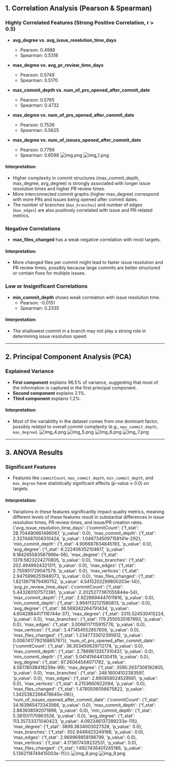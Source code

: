 ## 1. Correlation Analysis (Pearson & Spearman)

### Highly Correlated Features (Strong Positive Correlation, r > 0.5)

- **avg_degree vs. avg_issue_resolution_time_days**
  - Pearson: 0.4988
  - Spearman: 0.5318

- **max_degree vs. avg_pr_review_time_days**
  - Pearson: 0.5749
  - Spearman: 0.5170

- **max_commit_depth vs. num_of_prs_opened_after_commit_date**
  - Pearson: 0.5765
  - Spearman: 0.4732

- **max_degree vs. num_of_prs_opened_after_commit_date**
  - Pearson: 0.7536
  - Spearman: 0.5625

- **max_degree vs. num_of_issues_opened_after_commit_date**
  - Pearson: 0.7799
  - Spearman: 0.6598
![img.png](img.png)
![img_1.png](img_1.png)
#### Interpretation:
- Higher complexity in commit structures (max_commit_depth, max_degree, avg_degree) is strongly associated with longer issue resolution times and higher PR review times.
- More interconnected commit graphs (higher max_degree) correspond with more PRs and issues being opened after commit dates.
- The number of branches (`max_branches`) and number of edges (`max_edges`) are also positively correlated with issue and PR-related metrics.

### Negative Correlations

- **max_files_changed** has a weak negative correlation with most targets.

#### Interpretation:
- More changed files per commit might lead to faster issue resolution and PR review times, possibly because large commits are better structured or contain fixes for multiple issues.

### Low or Insignificant Correlations

- **min_commit_depth** shows weak correlation with issue resolution time.
  - Pearson: -0.0151
  - Spearman: 0.2335

#### Interpretation:
- The shallowest commit in a branch may not play a strong role in determining issue resolution speed.

---

## 2. Principal Component Analysis (PCA)

### Explained Variance

- **First component** explains 96.5% of variance, suggesting that most of the information is captured in the first principal component.
- **Second component** explains 2.1%.
- **Third component** explains 1.2%.

#### Interpretation:
- Most of the variability in the dataset comes from one dominant factor, possibly related to overall commit complexity (e.g., `max_commit_depth`, `max_degree`).
![img_4.png](img_4.png)
![img_5.png](img_5.png)
![img_6.png](img_6.png)
![img_7.png](img_7.png)
---

## 3. ANOVA Results

### Significant Features

- Features like `commitCount`, `max_commit_depth`, `min_commit_depth`, and `max_degree` have statistically significant effects (p-value ≈ 0.0) on targets.

#### Interpretation:
- Variations in these features significantly impact quality metrics, meaning different levels of these features result in substantial differences in issue resolution times, PR review times, and issue/PR creation rates.
{'avg_issue_resolution_time_days': {'commitCount': {'f_stat': 28.704490661496067, 'p_value': 0.0}, 'max_commit_depth': {'f_stat': 2.3274487056310424, 'p_value': 1.0467345097158141e-292}, 'min_commit_depth': {'f_stat': 4.906687834845193, 'p_value': 0.0}, 'avg_degree': {'f_stat': 6.222406352104617, 'p_value': 9.184265583587966e-06}, 'max_degree': {'f_stat': 1379.5823224270805, 'p_value': 0.0}, 'max_branches': {'f_stat': 202.4949924321311, 'p_value': 0.0}, 'max_edges': {'f_stat': 2.755951729047579, 'p_value': 0.0}, 'max_vertices': {'f_stat': 2.9475996251948073, 'p_value': 0.0}, 'max_files_changed': {'f_stat': 1.8213671879490752, 'p_value': 4.5415202299800203e-14}}, 'avg_pr_review_time_days': {'commitCount': {'f_stat': 5.443260107572381, 'p_value': 2.2025277367055844e-54}, 'max_commit_depth': {'f_stat': 2.9226694447011816, 'p_value': 0.0}, 'min_commit_depth': {'f_stat': 3.9941132121580813, 'p_value': 0.0}, 'avg_degree': {'f_stat': 36.569242264791434, 'p_value': 4.6042884417116744e-37}, 'max_degree': {'f_stat': 3315.524530415224, 'p_value': 0.0}, 'max_branches': {'f_stat': 179.2550535167993, 'p_value': 0.0}, 'max_edges': {'f_stat': 3.0066117115915776, 'p_value': 0.0}, 'max_vertices': {'f_stat': 3.471454552857606, 'p_value': 0.0}, 'max_files_changed': {'f_stat': 1.2347733012395612, 'p_value': 0.006741779216865787}}, 'num_of_prs_opened_after_commit_date': {'commitCount': {'f_stat': 36.303450629712174, 'p_value': 0.0}, 'max_commit_depth': {'f_stat': 2.7869613357310437, 'p_value': 0.0}, 'min_commit_depth': {'f_stat': 5.041415644130419, 'p_value': 0.0}, 'avg_degree': {'f_stat': 97.26044544071782, 'p_value': 4.56178038418239e-99}, 'max_degree': {'f_stat': 3590.2637306192805, 'p_value': 0.0}, 'max_branches': {'f_stat': 248.16004102393597, 'p_value': 0.0}, 'max_edges': {'f_stat': 2.890856024529561, 'p_value': 0.0}, 'max_vertices': {'f_stat': 4.2153660922094, 'p_value': 0.0}, 'max_files_changed': {'f_stat': 1.4780506056675822, 'p_value': 1.3425382266476645e-06}}, 'num_of_issues_opened_after_commit_date': {'commitCount': {'f_stat': 34.163965473343566, 'p_value': 0.0}, 'max_commit_depth': {'f_stat': 2.863938592071896, 'p_value': 0.0}, 'min_commit_depth': {'f_stat': 5.381551170963526, 'p_value': 0.0}, 'avg_degree': {'f_stat': 113.35733371040423, 'p_value': 4.092346137289233e-115}, 'max_degree': {'f_stat': 3899.3834003027328, 'p_value': 0.0}, 'max_branches': {'f_stat': 302.9449423249188, 'p_value': 0.0}, 'max_edges': {'f_stat': 2.969969858198799, 'p_value': 0.0}, 'max_vertices': {'f_stat': 4.173617439232531, 'p_value': 0.0}, 'max_files_changed': {'f_stat': 1.6927436401245186, 'p_value': 5.1362118749415003e-11}}}
![img_8.png](img_8.png)
![img_9.png](img_9.png)

---
